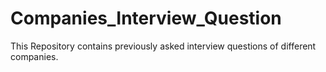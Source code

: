 # Companies_Interview_Question
This Repository contains previously asked interview questions of different companies.
